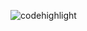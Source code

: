 ![codehighlight](https://realme-ten.vercel.app/api/v1/code-highlight?path=/JiangWeixian/realme/master/README.md&range=L10-L13&title=README.md)
